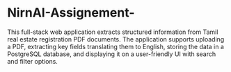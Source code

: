 # NirnAI-Assignement-
This full-stack web application extracts structured information from Tamil real estate registration PDF documents. The application supports uploading a PDF, extracting key fields  translating them to English, storing the data in a PostgreSQL database, and displaying it on a user-friendly UI with search and filter options.
